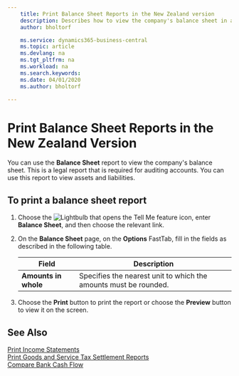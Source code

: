 ```yaml
---
    title: Print Balance Sheet Reports in the New Zealand version
    description: Describes how to view the company's balance sheet in a report in the New Zealand version.
    author: bholtorf

    ms.service: dynamics365-business-central
    ms.topic: article
    ms.devlang: na
    ms.tgt_pltfrm: na
    ms.workload: na
    ms.search.keywords:
    ms.date: 04/01/2020
    ms.author: bholtorf

---
```

# Print Balance Sheet Reports in the New Zealand Version

You can use the **Balance Sheet** report to view the company's balance sheet. This is a legal report that is required for auditing accounts. You can use this report to view assets and liabilities.  
  
## To print a balance sheet report    
1. Choose the ![Lightbulb that opens the Tell Me feature](../../media/ui-search/search_small.png "Tell me what you want to do") icon, enter **Balance Sheet**, and then choose the relevant link.  
2. On the **Balance Sheet** page, on the **Options** FastTab, fill in the fields as described in the following table.  
  
    |Field|Description|  
    |---------------------------------|---------------------------------------|  
    |**Amounts in whole**|Specifies the nearest unit to which the amounts must be rounded.|  
  
3. Choose the **Print** button to print the report or choose the **Preview** button to view it on the screen.  
  
## See Also  
[Print Income Statements](how-to-print-income-statements.md)   
[Print Goods and Service Tax Settlement Reports](how-to-print-goods-and-service-tax-settlement-reports.md)   
[Compare Bank Cash Flow](how-to-compare-bank-cash-flow.md)
